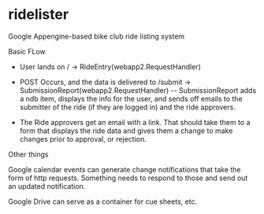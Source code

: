 # ridelister
Google Appengine-based bike club ride listing system

Basic FLow
- User lands on / -> RideEntry(webapp2.RequestHandler)
- POST Occurs, and the data is delivered to /submit -> SubmissionReport(webapp2.RequestHandler)
-- SubmissionReport adds a ndb item, displays the info for the user, and sends off emails to the 
   submitter of the ride (if they are logged in) and the ride approvers.

- The Ride approvers get an email with a link.   That should take them to a form that 
  displays the ride data and gives them a change to make changes prior to approval, or rejection.

Other things 

Google calendar events can generate change notifications that take the form of http requests.  Something
needs to respond to those and send out an updated notification.

Google Drive can serve as a container for cue sheets, etc.



